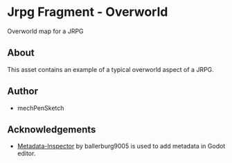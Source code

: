 # Jrpg Fragment - Overworld
Overworld map for a JRPG

## About
This asset contains an example of a typical overworld aspect of a JRPG.

## Author
* mechPenSketch

## Acknowledgements
* [Metadata-Inspector](https://github.com/ballerburg9005/godot-metadata-inspector) by ballerburg9005 is used to add metadata in Godot editor.
